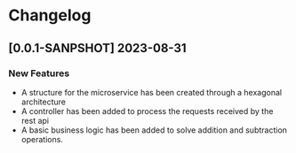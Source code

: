 # Changelog

## [0.0.1-SANPSHOT] 2023-08-31
### New Features
- A structure for the microservice has been created through a hexagonal architecture
- A controller has been added to process the requests received by the rest api
- A basic business logic has been added to solve addition and subtraction operations.